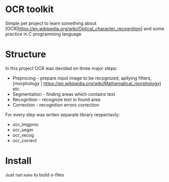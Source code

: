 # OCR toolkit
Simple pet project to learn something about [OCR|https://en.wikipedia.org/wiki/Optical_character_recognition] and some practice in C programming language

# Structure
In this project OCR was devided on three major steps:
* Preprocing - prepare input image to be recognized, apllying filters, [morphology | https://en.wikipedia.org/wiki/Mathematical_morphology] etc.
* Segmentation - finding areas which contains text
* Recognition - recognize text in found area
* Correction - recognition errors correction

For every step was writen separate library respectavly:
* ocr_imgproc
* ocr_segm
* ocr_recog
* ocr_correct

# Install
Just run `make` to build o-files
